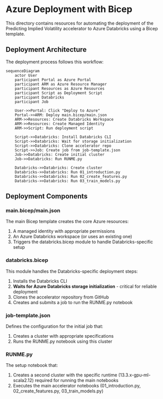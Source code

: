 # Azure Deployment with Bicep

This directory contains resources for automating the deployment of the Predicting Implied Volatility accelerator to Azure Databricks using a Bicep template.

## Deployment Architecture

The deployment process follows this workflow:

```mermaid
sequenceDiagram
    actor User
    participant Portal as Azure Portal
    participant ARM as Azure Resource Manager
    participant Resources as Azure Resources
    participant Script as Deployment Script
    participant Databricks
    participant Job

    User->>Portal: Click "Deploy to Azure"
    Portal->>ARM: Deploy main.bicep/main.json
    ARM->>Resources: Create Databricks Workspace
    ARM->>Resources: Create Managed Identity
    ARM->>Script: Run deployment script

    Script->>Databricks: Install Databricks CLI
    Script->>Databricks: Wait for storage initialization
    Script->>Databricks: Clone accelerator repo
    Script->>Job: Create job from job-template.json
    Job->>Databricks: Create initial cluster
    Job->>Databricks: Run RUNME.py

    Databricks->>Databricks: Create cluster
    Databricks->>Databricks: Run 01_introduction.py
    Databricks->>Databricks: Run 02_create_features.py
    Databricks->>Databricks: Run 03_train_models.py
```

## Deployment Components

### main.bicep/main.json

The main Bicep template creates the core Azure resources:
1. A managed identity with appropriate permissions
1. An Azure Databricks workspace (or uses an existing one)
1. Triggers the databricks.bicep module to handle Databricks-specific setup

### databricks.bicep

This module handles the Databricks-specific deployment steps:
1. Installs the Databricks CLI
1. **Waits for Azure Databricks storage initialization** - critical for reliable deployment
1. Clones the accelerator repository from GitHub
1. Creates and submits a job to run the RUNME.py notebook

### job-template.json

Defines the configuration for the initial job that:
1. Creates a cluster with appropriate specifications
1. Runs the RUNME.py notebook using this cluster

### RUNME.py

The setup notebook that:
1. Creates a second cluster with the specific runtime (13.3.x-gpu-ml-scala2.12) required for running the main notebooks
1. Executes the main accelerator notebooks (01_introduction.py, 02_create_features.py, 03_train_models.py)